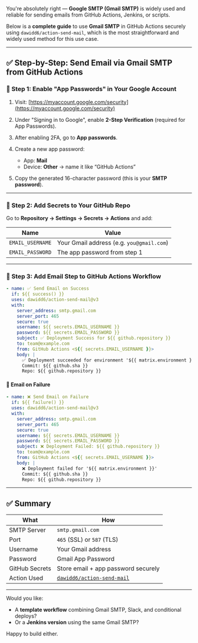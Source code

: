 You're absolutely right — **Google SMTP (Gmail SMTP)** is widely used and reliable for sending emails from GitHub Actions, Jenkins, or scripts.

Below is a **complete guide** to use **Gmail SMTP** in GitHub Actions securely using `dawidd6/action-send-mail`, which is the most straightforward and widely used method for this use case.

---

## ✅ Step-by-Step: Send Email via Gmail SMTP from GitHub Actions

### 🔐 Step 1: Enable "App Passwords" in Your Google Account

1. Visit: [https://myaccount.google.com/security](https://myaccount.google.com/security)
2. Under "Signing in to Google", enable **2-Step Verification** (required for App Passwords).
3. After enabling 2FA, go to **App passwords**.
4. Create a new app password:

   * App: **Mail**
   * Device: **Other** → name it like “GitHub Actions”
5. Copy the generated 16-character password (this is your **SMTP password**).

---

### 🔑 Step 2: Add Secrets to Your GitHub Repo

Go to **Repository → Settings → Secrets → Actions** and add:

| Name             | Value                                     |
| ---------------- | ----------------------------------------- |
| `EMAIL_USERNAME` | Your Gmail address (e.g. `you@gmail.com`) |
| `EMAIL_PASSWORD` | The app password from step 1              |

---

### 📄 Step 3: Add Email Step to GitHub Actions Workflow

```yaml
- name: ✅ Send Email on Success
  if: ${{ success() }}
  uses: dawidd6/action-send-mail@v3
  with:
    server_address: smtp.gmail.com
    server_port: 465
    secure: true
    username: ${{ secrets.EMAIL_USERNAME }}
    password: ${{ secrets.EMAIL_PASSWORD }}
    subject: ✅ Deployment Success for ${{ github.repository }}
    to: team@example.com
    from: GitHub Actions <${{ secrets.EMAIL_USERNAME }}>
    body: |
      ✅ Deployment succeeded for environment '${{ matrix.environment }}'
      Commit: ${{ github.sha }}
      Repo: ${{ github.repository }}
```

#### 🔁 Email on Failure

```yaml
- name: ❌ Send Email on Failure
  if: ${{ failure() }}
  uses: dawidd6/action-send-mail@v3
  with:
    server_address: smtp.gmail.com
    server_port: 465
    secure: true
    username: ${{ secrets.EMAIL_USERNAME }}
    password: ${{ secrets.EMAIL_PASSWORD }}
    subject: ❌ Deployment Failed: ${{ github.repository }}
    to: team@example.com
    from: GitHub Actions <${{ secrets.EMAIL_USERNAME }}>
    body: |
      ❌ Deployment failed for '${{ matrix.environment }}'
      Commit: ${{ github.sha }}
      Repo: ${{ github.repository }}
```

---

## ✅ Summary

| What           | How                                                                       |
| -------------- | ------------------------------------------------------------------------- |
| SMTP Server    | `smtp.gmail.com`                                                          |
| Port           | `465` (SSL) or `587` (TLS)                                                |
| Username       | Your Gmail address                                                        |
| Password       | Gmail App Password                                                        |
| GitHub Secrets | Store email + app password securely                                       |
| Action Used    | [`dawidd6/action-send-mail`](https://github.com/dawidd6/action-send-mail) |

---

Would you like:

* A **template workflow** combining Gmail SMTP, Slack, and conditional deploys?
* Or a **Jenkins version** using the same Gmail SMTP?

Happy to build either.
